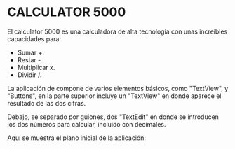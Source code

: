 # CALCULATOR 5000

El calculator 5000 es una calculadora de alta tecnología con unas increíbles capacidades para:

- Sumar +.
- Restar -.
- Multiplicar x.
- Dividir /.

La aplicación de compone de varios elementos básicos, como "TextView", y "Buttons", 
en la parte superior incluye un "TextView" en donde aparece el resultado de las dos cifras.

Debajo, se separado por guiones, dos "TextEdit" en donde se introducen los dos números para calcular, incluido con decimales.

Aquí se muestra el plano inicial de la aplicación:


